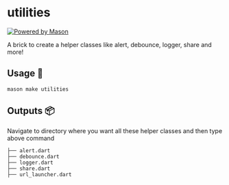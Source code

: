 # utilities

[![Powered by Mason](https://img.shields.io/endpoint?url=https%3A%2F%2Ftinyurl.com%2Fmason-badge)](https://github.com/felangel/mason)

A brick to create a helper classes like alert, debounce, logger, share and more!

## Usage 🚀

```
mason make utilities
```

## Outputs 📦

Navigate to directory where you want all these helper classes and then type above command

```
├── alert.dart
├── debounce.dart
├── logger.dart
├── share.dart
├── url_launcher.dart
```
